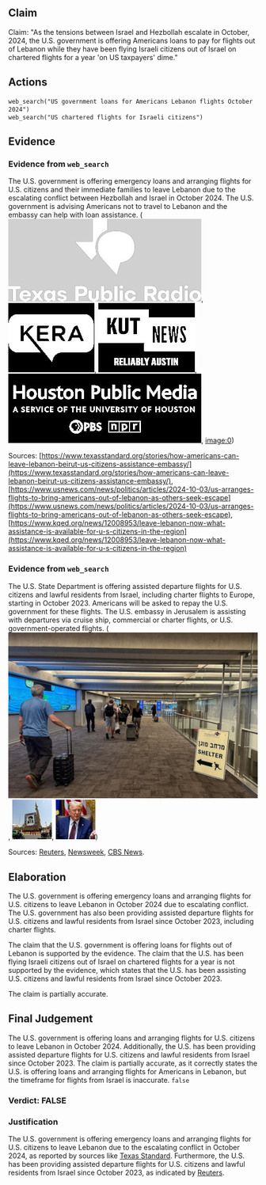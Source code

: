 ## Claim
Claim: "As the tensions between Israel and Hezbollah escalate in October, 2024, the U.S. government is offering Americans loans to pay for flights out of Lebanon while they have been flying Israeli citizens out of Israel on chartered flights for a year 'on US taxpayers' dime."

## Actions
```
web_search("US government loans for Americans Lebanon flights October 2024")
web_search("US chartered flights for Israeli citizens")
```

## Evidence
### Evidence from `web_search`
The U.S. government is offering emergency loans and arranging flights for U.S. citizens and their immediate families to leave Lebanon due to the escalating conflict between Hezbollah and Israel in October 2024. The U.S. government is advising Americans not to travel to Lebanon and the embassy can help with loan assistance. (![image 4165](media/2025-08-23_00-48-1755910119-248213.jpg), ![image 4166](media/2025-08-23_00-48-1755910119-468936.jpg), ![image 4167](media/2025-08-23_00-48-1755910119-810023.jpg), ![image 4168](media/2025-08-23_00-48-1755910120-065142.jpg), <image:0>)

Sources: [https://www.texasstandard.org/stories/how-americans-can-leave-lebanon-beirut-us-citizens-assistance-embassy/](https://www.texasstandard.org/stories/how-americans-can-leave-lebanon-beirut-us-citizens-assistance-embassy/), [https://www.usnews.com/news/politics/articles/2024-10-03/us-arranges-flights-to-bring-americans-out-of-lebanon-as-others-seek-escape](https://www.usnews.com/news/politics/articles/2024-10-03/us-arranges-flights-to-bring-americans-out-of-lebanon-as-others-seek-escape), [https://www.kqed.org/news/12008953/leave-lebanon-now-what-assistance-is-available-for-u-s-citizens-in-the-region](https://www.kqed.org/news/12008953/leave-lebanon-now-what-assistance-is-available-for-u-s-citizens-in-the-region)


### Evidence from `web_search`
The U.S. State Department is offering assisted departure flights for U.S. citizens and lawful residents from Israel, including charter flights to Europe, starting in October 2023. Americans will be asked to repay the U.S. government for these flights. The U.S. embassy in Jerusalem is assisting with departures via cruise ship, commercial or charter flights, or U.S. government-operated flights. (![image 9577](media/2025-08-30_00-59-1756515584-362178.jpg), ![image 9595](media/2025-08-30_01-00-1756515603-202049.jpg), ![image 9596](media/2025-08-30_01-00-1756515603-341271.jpg))

Sources: [Reuters](https://www.reuters.com/world/us/us-working-charter-flights-help-americans-leave-israel-sources-2023-10-12/), [Newsweek](https://www.newsweek.com/state-dept-starts-exit-flights-israel-trump-mulls-war-entry-2088832), [CBS News](https://www.cbsnews.com/news/mike-huckabee-us-evacuation-americans-in-israel/).


## Elaboration
The U.S. government is offering emergency loans and arranging flights for U.S. citizens to leave Lebanon in October 2024 due to escalating conflict. The U.S. government has also been providing assisted departure flights for U.S. citizens and lawful residents from Israel since October 2023, including charter flights.

The claim that the U.S. government is offering loans for flights out of Lebanon is supported by the evidence. The claim that the U.S. has been flying Israeli citizens out of Israel on chartered flights for a year is not supported by the evidence, which states that the U.S. has been assisting U.S. citizens and lawful residents from Israel since October 2023.

The claim is partially accurate.


## Final Judgement
The U.S. government is offering loans and arranging flights for U.S. citizens to leave Lebanon in October 2024. Additionally, the U.S. has been providing assisted departure flights for U.S. citizens and lawful residents from Israel since October 2023. The claim is partially accurate, as it correctly states the U.S. is offering loans and arranging flights for Americans in Lebanon, but the timeframe for flights from Israel is inaccurate. `false`

### Verdict: FALSE

### Justification
The U.S. government is offering emergency loans and arranging flights for U.S. citizens to leave Lebanon due to the escalating conflict in October 2024, as reported by sources like [Texas Standard](https://www.texasstandard.org/stories/how-americans-can-leave-lebanon-beirut-us-citizens-assistance-embassy/). Furthermore, the U.S. has been providing assisted departure flights for U.S. citizens and lawful residents from Israel since October 2023, as indicated by [Reuters](https://www.reuters.com/world/us/us-working-charter-flights-help-americans-leave-israel-sources-2023-10-12/).
